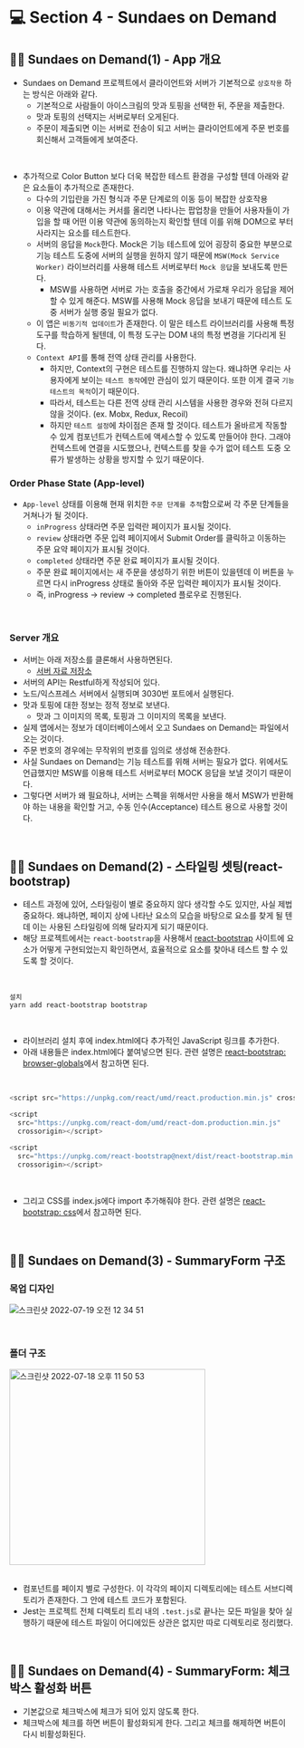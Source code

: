 # 💻 Section 4 - Sundaes on Demand

## 🧑‍💻 Sundaes on Demand(1) - App 개요

- Sundaes on Demand 프로젝트에서 클라이언트와 서버가 기본적으로 `상호작용` 하는 방식은 아래와 같다.
  - 기본적으로 사람들이 아이스크림의 맛과 토핑을 선택한 뒤, 주문을 제출한다.
  - 맛과 토핑의 선택지는 서버로부터 오게된다.
  - 주문이 제출되면 이는 서버로 전송이 되고 서버는 클라이언트에게 주문 번호를 회신해서 고객들에게 보여준다.

<br />

- 추가적으로 Color Button 보다 더욱 복잡한 테스트 환경을 구성할 텐데 아래와 같은 요소들이 추가적으로 존재한다.
  - 다수의 기입란을 가진 형식과 주문 단계로의 이동 등이 복잡한 상호작용
  - 이용 약관에 대해서는 커서를 올리면 나타나는 팝업창을 만들어 사용자들이 가입을 할 때 어떤 이용 약관에 동의하는지 확인할 텐데 이를 위해 DOM으로 부터 사라지는 요소를 테스트한다.
  - 서버의 응답을 `Mock`한다. Mock은 기능 테스트에 있어 굉장히 중요한 부분으로 기능 테스트 도중에 서버의 실행을 원하지 않기 때문에 `MSW(Mock Service Worker)` 라이브러리를 사용해 테스트 서버로부터 `Mock 응답`을 보내도록 만든다.
    - MSW를 사용하면 서버로 가는 호출을 중간에서 가로채 우리가 응답을 제어할 수 있게 해준다. MSW를 사용해 Mock 응답을 보내기 때문에 테스트 도중 서버가 실행 중일 필요가 없다.
  - 이 앱은 `비동기적 업데이트`가 존재한다. 이 말은 테스트 라이브러리를 사용해 특정 도구를 학습하게 될텐데, 이 특정 도구는 DOM 내의 특정 변경을 기다리게 된다.
  - `Context API`를 통해 전역 상태 관리를 사용한다.
    - 하지만, Context의 구현은 테스트를 진행하지 않는다. 왜냐하면 우리는 사용자에게 보이는 `테스트 동작`에만 관심이 있기 때문이다. 또한 이게 결국 `기능 테스트의 목적`이기 때문이다.
    - 따라서, 테스트는 다른 전역 상태 관리 시스템을 사용한 경우와 전혀 다르지 않을 것이다. (ex. Mobx, Redux, Recoil)
    - 하지만 `테스트 설정`에 차이점은 존재 할 것이다. 테스트가 올바르게 작동할 수 있게 컴포넌트가 컨텍스트에 액세스할 수 있도록 만들어야 한다. 그래야 컨텍스트에 연결을 시도했으나, 컨텍스트를 찾을 수가 없어 테스트 도중 오류가 발생하는 상황을 방지할 수 있기 때문이다.

### Order Phase State (App-level)

- `App-level` 상태를 이용해 현재 위치한 `주문 단계를 추적`함으로써 각 주문 단계들을 거쳐나가 될 것이다.
  - `inProgress` 상태라면 주문 입력란 페이지가 표시될 것이다.
  - `review` 상태라면 주문 입력 페이지에서 Submit Order를 클릭하고 이동하는 주문 요약 페이지가 표시될 것이다.
  - `completed` 상태라면 주문 완료 페이지가 표시될 것이다.
  - 주문 완료 페이지에서는 새 주문을 생성하기 위한 버튼이 있을텐데 이 버튼을 누르면 다시 inProgress 상태로 돌아와 주문 입력란 페이지가 표시될 것이다.
  - 즉, inProgress -> review -> completed 플로우로 진행된다.

<br />

### Server 개요

- 서버는 아래 저장소를 클론해서 사용하면된다.
  - [서버 자료 저장소](https://github.com/bonnie/udemy-TESTING-LIBRARY/tree/main/sundae-server)
- 서버의 API는 Restful하게 작성되어 있다.
- 노드/익스프레스 서버에서 실행되며 3030번 포트에서 실행된다.
- 맛과 토핑에 대한 정보는 정적 정보로 보낸다.
  - 맛과 그 이미지의 목록, 토핑과 그 이미지의 목록을 보낸다.
- 실제 앱에서는 정보가 데이터베이스에서 오고 Sundaes on Demand는 파일에서 오는 것이다.
- 주문 번호의 경우에는 무작위의 번호를 임의로 생성해 전송한다.
- 사실 Sundaes on Demand는 기능 테스트를 위해 서버는 필요가 없다. 위에서도 언급했지만 MSW를 이용해 테스트 서버로부터 MOCK 응답을 보낼 것이기 때문이다.
- 그렇다면 서버가 왜 필요하냐, 서버는 스펙을 위해서만 사용을 해서 MSW가 반환해야 하는 내용을 확인할 거고, 수동 인수(Acceptance) 테스트 용으로 사용할 것이다.

<br />

## 🧑‍💻 Sundaes on Demand(2) - 스타일링 셋팅(react-bootstrap)

- 테스트 과정에 있어, 스타일링이 별로 중요하지 않다 생각할 수도 있지만, 사실 제법 중요하다. 왜냐하면, 페이지 상에 나타난 요소의 모습을 바탕으로 요소를 찾게 될 텐데 이는 사용된 스타일링에 의해 달라지게 되기 때문이다.
- 해당 프로젝트에서는 `react-bootstrap`을 사용해서 [react-bootstrap](https://react-bootstrap.github.io/) 사이트에 요소가 어떻게 구현되었는지 확인하면서, 효율적으로 요소를 찾아내 테스트 할 수 있도록 할 것이다.

<br />

```
설치
yarn add react-bootstrap bootstrap
```

<br />

- 라이브러리 설치 후에 index.html에다 추가적인 JavaScript 링크를 추가한다.
- 아래 내용들은 index.html에다 붙여넣으면 된다. 관련 설명은 [react-bootstrap: browser-globals](https://react-bootstrap.github.io/getting-started/introduction#browser-globals)에서 참고하면 된다.

<br />

```js
<script src="https://unpkg.com/react/umd/react.production.min.js" crossorigin></script>

<script
  src="https://unpkg.com/react-dom/umd/react-dom.production.min.js"
  crossorigin></script>

<script
  src="https://unpkg.com/react-bootstrap@next/dist/react-bootstrap.min.js"
  crossorigin></script>
```

<br />

- 그리고 CSS를 index.js에다 import 추가해줘야 한다. 관련 설명은 [react-bootstrap: css](https://react-bootstrap.github.io/getting-started/introduction#css)에서 참고하면 된다.

<br />

## 🧑‍💻 Sundaes on Demand(3) - SummaryForm 구조

### 목업 디자인

![스크린샷 2022-07-19 오전 12 34 51](https://user-images.githubusercontent.com/64779472/179548063-74cecf24-b930-4617-b0cd-232ec2cff739.png)

<br />

### 폴더 구조

<img width="346" alt="스크린샷 2022-07-18 오후 11 50 53" src="https://user-images.githubusercontent.com/64779472/179538796-913a01f3-80a5-412e-b322-fe1c57e339da.png">

<br />
<br />

- 컴포넌트를 페이지 별로 구성한다. 이 각각의 페이지 디렉토리에는 테스트 서브디렉토리가 존재한다. 그 안에 테스트 코드가 포함된다.
- Jest는 프로젝트 전체 디렉토리 트리 내의 `.test.js`로 끝나는 모든 파일을 찾아 실행하기 때문에 테스트 파일이 어디에있든 상관은 없지만 따로 디렉토리로 정리했다.

<br />

## 🧑‍💻 Sundaes on Demand(4) - SummaryForm: 체크박스 활성화 버튼

- 기본값으로 체크박스에 체크가 되어 있지 않도록 한다.
- 체크박스에 체크를 하면 버튼이 활성화되게 한다. 그리고 체크를 해제하면 버튼이 다시 비활성화된다.
